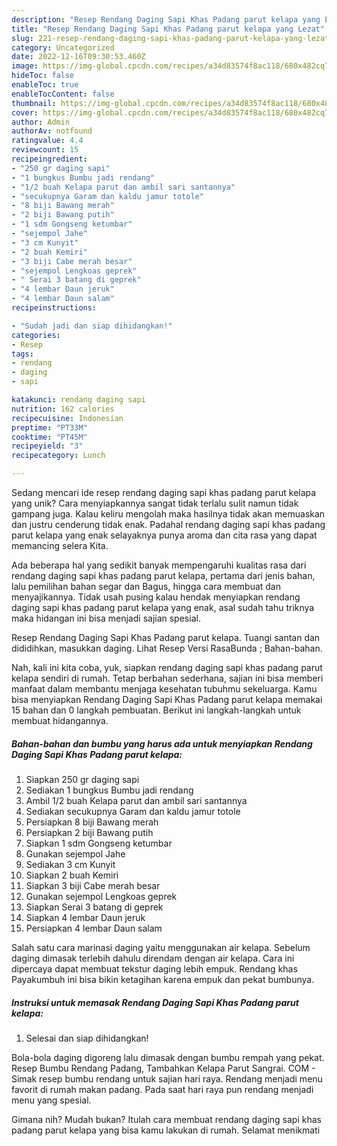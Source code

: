 ```yaml
---
description: "Resep Rendang Daging Sapi Khas Padang parut kelapa yang Lezat"
title: "Resep Rendang Daging Sapi Khas Padang parut kelapa yang Lezat"
slug: 221-resep-rendang-daging-sapi-khas-padang-parut-kelapa-yang-lezat
category: Uncategorized
date: 2022-12-16T09:30:53.460Z
image: https://img-global.cpcdn.com/recipes/a34d83574f8ac118/680x482cq70/rendang-daging-sapi-khas-padang-parut-kelapa-foto-resep-utama.jpg
hideToc: false
enableToc: true
enableTocContent: false
thumbnail: https://img-global.cpcdn.com/recipes/a34d83574f8ac118/680x482cq70/rendang-daging-sapi-khas-padang-parut-kelapa-foto-resep-utama.jpg
cover: https://img-global.cpcdn.com/recipes/a34d83574f8ac118/680x482cq70/rendang-daging-sapi-khas-padang-parut-kelapa-foto-resep-utama.jpg
author: Admin
authorAv: notfound
ratingvalue: 4.4
reviewcount: 15
recipeingredient:
- "250 gr daging sapi"
- "1 bungkus Bumbu jadi rendang"
- "1/2 buah Kelapa parut dan ambil sari santannya"
- "secukupnya Garam dan kaldu jamur totole"
- "8 biji Bawang merah"
- "2 biji Bawang putih"
- "1 sdm Gongseng ketumbar"
- "sejempol Jahe"
- "3 cm Kunyit"
- "2 buah Kemiri"
- "3 biji Cabe merah besar"
- "sejempol Lengkoas geprek"
- " Serai 3 batang di geprek"
- "4 lembar Daun jeruk"
- "4 lembar Daun salam"
recipeinstructions:

- "Sudah jadi dan siap dihidangkan!"
categories:
- Resep
tags:
- rendang
- daging
- sapi

katakunci: rendang daging sapi 
nutrition: 162 calories
recipecuisine: Indonesian
preptime: "PT33M"
cooktime: "PT45M"
recipeyield: "3"
recipecategory: Lunch

---
```





Sedang mencari ide resep rendang daging sapi khas padang parut kelapa yang unik? Cara menyiapkannya sangat tidak terlalu sulit namun tidak gampang juga. Kalau keliru mengolah maka hasilnya tidak akan memuaskan dan justru cenderung tidak enak. Padahal rendang daging sapi khas padang parut kelapa yang enak selayaknya punya aroma dan cita rasa yang dapat memancing selera Kita.





Ada beberapa hal yang sedikit banyak mempengaruhi kualitas rasa dari rendang daging sapi khas padang parut kelapa, pertama dari jenis bahan, lalu pemilihan bahan segar dan Bagus, hingga cara membuat dan menyajikannya. Tidak usah pusing kalau hendak menyiapkan rendang daging sapi khas padang parut kelapa yang enak,      asal sudah tahu triknya maka hidangan ini bisa menjadi sajian spesial.














Resep Rendang Daging Sapi Khas Padang parut kelapa. Tuangi santan dan dididihkan, masukkan daging. Lihat Resep Versi RasaBunda ; Bahan-bahan.






Nah, kali ini kita coba, yuk, siapkan rendang daging sapi khas padang parut kelapa sendiri di rumah. Tetap berbahan sederhana, sajian ini bisa memberi manfaat dalam membantu menjaga kesehatan tubuhmu sekeluarga. Kamu bisa menyiapkan Rendang Daging Sapi Khas Padang parut kelapa memakai 15 bahan dan 0 langkah pembuatan. Berikut ini langkah-langkah untuk membuat hidangannya.

<!--inarticleads1-->

##### Bahan-bahan dan bumbu yang harus ada untuk menyiapkan Rendang Daging Sapi Khas Padang parut kelapa:

1. Siapkan 250 gr daging sapi
1. Sediakan 1 bungkus Bumbu jadi rendang
1. Ambil 1/2 buah Kelapa parut dan ambil sari santannya
1. Sediakan secukupnya Garam dan kaldu jamur totole
1. Persiapkan 8 biji Bawang merah
1. Persiapkan 2 biji Bawang putih
1. Siapkan 1 sdm Gongseng ketumbar
1. Gunakan sejempol Jahe
1. Sediakan 3 cm Kunyit
1. Siapkan 2 buah Kemiri
1. Siapkan 3 biji Cabe merah besar
1. Gunakan sejempol Lengkoas geprek
1. Siapkan  Serai 3 batang di geprek
1. Siapkan 4 lembar Daun jeruk
1. Persiapkan 4 lembar Daun salam


Salah satu cara marinasi daging yaitu menggunakan air kelapa. Sebelum daging dimasak terlebih dahulu direndam dengan air kelapa. Cara ini dipercaya dapat membuat tekstur daging lebih empuk. Rendang khas Payakumbuh ini bisa bikin ketagihan karena empuk dan pekat bumbunya. 

<!--inarticleads2-->

##### Instruksi untuk memasak Rendang Daging Sapi Khas Padang parut kelapa:


1. Selesai dan siap dihidangkan!

Bola-bola daging digoreng lalu dimasak dengan bumbu rempah yang pekat. Resep Bumbu Rendang Padang, Tambahkan Kelapa Parut Sangrai. COM - Simak resep bumbu rendang untuk sajian hari raya. Rendang menjadi menu favorit di rumah makan padang. Pada saat hari raya pun rendang menjadi menu yang spesial. 

Gimana nih? Mudah bukan? Itulah cara membuat rendang daging sapi khas padang parut kelapa yang bisa kamu lakukan di rumah. Selamat menikmati
